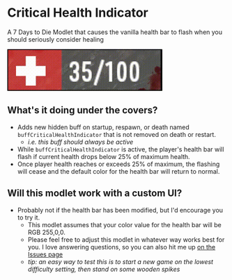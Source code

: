 # Critical Health Indicator

A 7 Days to Die Modlet that causes the vanilla health bar to flash when you should seriously consider healing

![demo](media/critical-health-indicator-demo.gif?raw=true)

## What's it doing under the covers?

- Adds new hidden buff on startup, respawn, or death named `buffCriticalHealthIndicator` that is not removed on death or restart.
  - *i.e. this buff should always be active*
- While `buffCriticalHealthIndicator` is active, the player's health bar will flash if current health drops below 25% of maximum health.
- Once player health reaches or exceeds 25% of maximum, the flashing will cease and the default color for the health bar will return to normal.

## Will this modlet work with a custom UI?

- Probably not if the health bar has been modified, but I'd encourage you to try it.
  - This modlet assumes that your color value for the health bar will be RGB 255,0,0.
  - Please feel free to adjust this modlet in whatever way works best for you. I love answering questions, so you can also hit me up [on the Issues page](https://github.com/raid-teams/critical-health-indicator/issues)
  - *tip: an easy way to test this is to start a new game on the lowest difficulty setting, then stand on some wooden spikes*
